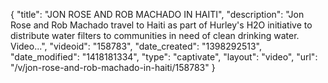 {
    "title": "JON ROSE AND ROB MACHADO IN HAITI",
    "description": "Jon Rose and Rob Machado travel to Haiti as part of Hurley's H2O initiative to distribute water filters to communities in need of clean drinking water. Video...",
    "videoid": "158783",
    "date_created": "1398292513",
    "date_modified": "1418181334",
    "type": "captivate",
    "layout": "video",
    "url": "\/v\/jon-rose-and-rob-machado-in-haiti\/158783"
}